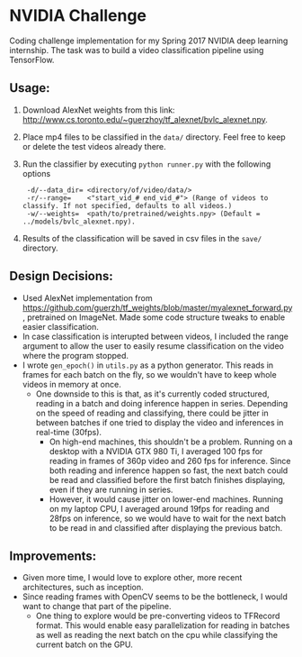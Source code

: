 # NVIDIA Challenge
Coding challenge implementation for my Spring 2017 NVIDIA deep learning internship. The task was to build a video classification pipeline using TensorFlow.

## Usage:
1. Download AlexNet weights from this link: http://www.cs.toronto.edu/~guerzhoy/tf_alexnet/bvlc_alexnet.npy.
2. Place mp4 files to be classified in the `data/` directory. Feel free to keep or delete the test videos already there.
3. Run the classifier by executing `python runner.py` with the following options

        -d/--data_dir= <directory/of/video/data/>
        -r/--range=    <"start_vid_# end_vid_#"> (Range of videos to classify. If not specified, defaults to all videos.)
        -w/--weights=  <path/to/pretrained/weights.npy> (Default = ../models/bvlc_alexnet.npy).
    
4. Results of the classification will be saved in csv files in the `save/` directory.

## Design Decisions:
- Used AlexNet implementation from https://github.com/guerzh/tf_weights/blob/master/myalexnet_forward.py, pretrained on ImageNet. Made some code structure tweaks to enable easier classification.
- In case classification is interupted between videos, I included the range argument to allow the user to easily resume classification on the video where the program stopped.
- I wrote `gen_epoch()` in `utils.py` as a python generator. This reads in frames for each batch on the fly, so we wouldn't have to keep whole videos in memory at once.
    - One downside to this is that, as it's currently coded structured, reading in a batch and doing inference happen in series. Depending on the speed of reading and classifying, there could be jitter in between batches if one tried to display the video and inferences in real-time (30fps).
        - On high-end machines, this shouldn't be a problem. Running on a desktop with a NVIDIA GTX 980 Ti, I averaged 100 fps for reading in frames of 360p video and 260 fps for inference. Since both reading and inference happen so fast, the next batch could be read and classified before the first batch finishes displaying, even if they are running in series. 
        - However, it would cause jitter on lower-end machines. Running on my laptop CPU, I averaged around 19fps for reading and 28fps on inference, so we would have to wait for the next batch to be read in and classified after displaying the previous batch.
        
## Improvements:
- Given more time, I would love to explore other, more recent architectures, such as inception.
- Since reading frames with OpenCV seems to be the bottleneck, I would want to change that part of the pipeline. 
    - One thing to explore would be pre-converting videos to TFRecord format. This would enable easy parallelization for reading in batches as well as reading the next batch on the cpu while classifying the current batch on the GPU.
